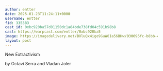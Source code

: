 ```yaml
---
author: entter
date: 2025-01-23T11:24:11+0000
username: entter
fid: 335383
cast_id: 0xbc920ba57d01150dc1a84bde738fd04c591b98b8
cast: https://warpcast.com/entter/0xbc920ba5
image: https://imagedelivery.net/BXluQx4ige9GuW0Ia56BHw/930695fc-b8bb-45c0-713e-9978a5af0e00/original
layout: post
---
```

New Extractivism   
  
by Octavi Serra and Vladan Joler  

<img src='https://imagedelivery.net/BXluQx4ige9GuW0Ia56BHw/930695fc-b8bb-45c0-713e-9978a5af0e00/original' alt='' referrerpolicy='no-referrer'/>